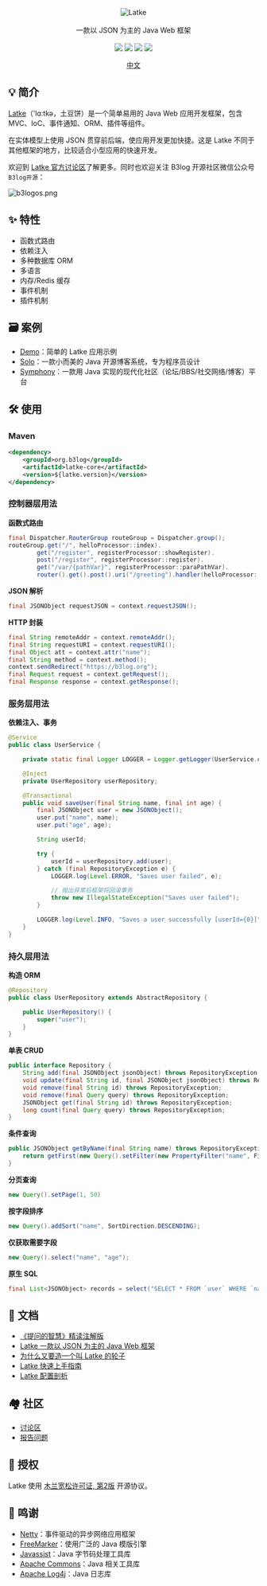 <p align = "center">
<img alt="Latke" src="https://b3log.org/images/brand/latke-128.png">
<br><br>
一款以 JSON 为主的 Java Web 框架
<br><br>
<a title="Build Status" target="_blank" href="https://travis-ci.org/88250/latke"><img src="https://img.shields.io/travis/88250/latke.svg?style=flat-square"></a>
<a title="MulanPSL2" target="_blank" href="https://license.coscl.org.cn/MulanPSL2"><img src="http://img.shields.io/badge/license-MulanPSL2-orange.svg?style=flat-square"></a>
<a title="Maven Central" target="_blank" href="https://repo1.maven.org/maven2/org/b3log/latke-parent"><img src="https://maven-badges.herokuapp.com/maven-central/org.b3log/latke-parent/badge.svg?style=flat-square&color=blueviolet"></a>
<a title="Hits" target="_blank" href="https://github.com/88250/hits"><img src="https://hits.b3log.org/88250/latke.svg"></a>
</p>

<p align="center">
<a href="https://hacpai.com/article/1574210028252">中文</a>
</p>

## 💡 简介

[Latke](https://github.com/88250/latke)（'lɑ:tkə，土豆饼）是一个简单易用的 Java Web 应用开发框架，包含 MVC、IoC、事件通知、ORM、插件等组件。

在实体模型上使用 JSON 贯穿前后端，使应用开发更加快捷。这是 Latke 不同于其他框架的地方，比较适合小型应用的快速开发。

欢迎到 [Latke 官方讨论区](https://hacpai.com/tag/latke)了解更多。同时也欢迎关注 B3log 开源社区微信公众号 `B3log开源`：

![b3logos.png](https://img.hacpai.com/file/2019/10/image-d3c00d78.png)

## ✨ 特性

* 函数式路由
* 依赖注入
* 多种数据库 ORM
* 多语言
* 内存/Redis 缓存
* 事件机制
* 插件机制

## 🗃 案例

* [Demo](https://github.com/88250/latke-demo)：简单的 Latke 应用示例
* [Solo](https://github.com/88250/solo)：一款小而美的 Java 开源博客系统，专为程序员设计
* [Symphony](https://github.com/88250/symphony)：一款用 Java 实现的现代化社区（论坛/BBS/社交网络/博客）平台

## 🛠️ 使用

### Maven

```xml
<dependency>
    <groupId>org.b3log</groupId>
    <artifactId>latke-core</artifactId>
    <version>${latke.version}</version>
</dependency>
```

### 控制器层用法

**函数式路由**

```java
final Dispatcher.RouterGroup routeGroup = Dispatcher.group();
routeGroup.get("/", helloProcessor::index).
        get("/register", registerProcessor::showRegister).
        post("/register", registerProcessor::register).
        get("/var/{pathVar}", registerProcessor::paraPathVar).
        router().get().post().uri("/greeting").handler(helloProcessor::greeting);
```

**JSON 解析**

```java
final JSONObject requestJSON = context.requestJSON();
```

**HTTP 封装**

```java
final String remoteAddr = context.remoteAddr();
final String requestURI = context.requestURI();
final Object att = context.attr("name");
final String method = context.method();
context.sendRedirect("https://b3log.org");
final Request request = context.getRequest();
final Response response = context.getResponse();
```

### 服务层用法

**依赖注入、事务**

```java
@Service
public class UserService {

    private static final Logger LOGGER = Logger.getLogger(UserService.class);

    @Inject
    private UserRepository userRepository;

    @Transactional
    public void saveUser(final String name, final int age) {
        final JSONObject user = new JSONObject();
        user.put("name", name);
        user.put("age", age);

        String userId;

        try {
            userId = userRepository.add(user);
        } catch (final RepositoryException e) {
            LOGGER.log(Level.ERROR, "Saves user failed", e);

            // 抛出异常后框架将回滚事务
            throw new IllegalStateException("Saves user failed");
        }

        LOGGER.log(Level.INFO, "Saves a user successfully [userId={0}]", userId);
    }
}
```

### 持久层用法

**构造 ORM**

```java
@Repository
public class UserRepository extends AbstractRepository {

    public UserRepository() {
        super("user");
    }
}
```

**单表 CRUD**

```java
public interface Repository {
    String add(final JSONObject jsonObject) throws RepositoryException;
    void update(final String id, final JSONObject jsonObject) throws RepositoryException;
    void remove(final String id) throws RepositoryException;
    void remove(final Query query) throws RepositoryException;
    JSONObject get(final String id) throws RepositoryException;
    long count(final Query query) throws RepositoryException;
}
```

**条件查询**

```java
public JSONObject getByName(final String name) throws RepositoryException {
    return getFirst(new Query().setFilter(new PropertyFilter("name", FilterOperator.EQUAL, name)));
}
```

**分页查询**

```java
new Query().setPage(1, 50)
```

**按字段排序**

```java
new Query().addSort("name", SortDirection.DESCENDING);
```

**仅获取需要字段**

```java
new Query().select("name", "age");
```

**原生 SQL**

```java
final List<JSONObject> records = select("SELECT * FROM `user` WHERE `name` = ?", name);
```

## 📜 文档

* [《提问的智慧》精读注解版](https://hacpai.com/article/1536377163156)
* [Latke 一款以 JSON 为主的 Java Web 框架](https://hacpai.com/article/1574210028252)
* [为什么又要造一个叫 Latke 的轮子](https://hacpai.com/article/1403847528022)
* [Latke 快速上手指南](https://hacpai.com/article/1466870492857)
* [Latke 配置剖析](https://hacpai.com/article/1474087427032)

## 🏘️ 社区

* [讨论区](https://hacpai.com/tag/latke)
* [报告问题](https://github.com/88250/latke/issues/new/choose)

## 📄 授权

Latke 使用 [木兰宽松许可证, 第2版](http://license.coscl.org.cn/MulanPSL2) 开源协议。

## 🙏 鸣谢

* [Netty](https://github.com/netty/netty)：事件驱动的异步网络应用框架
* [FreeMarker](https://github.com/apache/freemarker)：使用广泛的 Java 模版引擎
* [Javassist](https://github.com/jboss-javassist/javassist)：Java 字节码处理工具库
* [Apache Commons](http://commons.apache.org)：Java 相关工具库
* [Apache Log4j](https://logging.apache.org/log4j/2.x)：Java 日志库